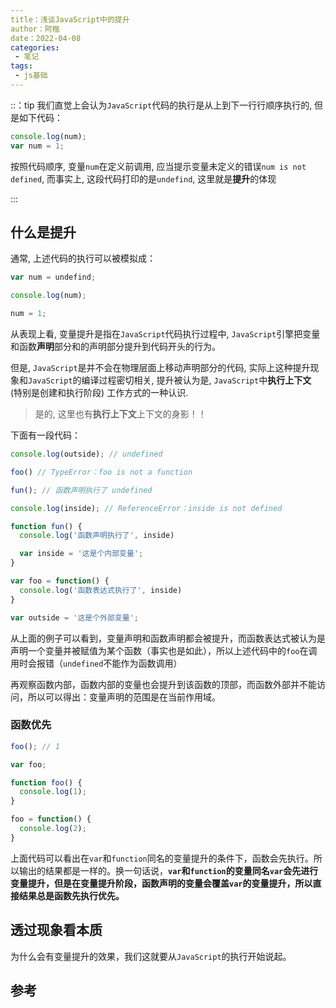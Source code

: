 ```yaml
---
title：浅谈JavaScript中的提升
author：阿楷
date：2022-04-08
categories:
 - 笔记
tags:
 - js基础
---
```


::：tip
我们直觉上会认为`JavaScript`代码的执行是从上到下一行行顺序执行的, 但是如下代码：

``` js
console.log(num);
var num = 1;
```
按照代码顺序, 变量`num`在定义前调用, 应当提示变量未定义的错误`num is not defined`, 而事实上, 这段代码打印的是`undefind`, 这里就是**提升**的体现

:::

## 什么是提升
通常, 上述代码的执行可以被模拟成：
``` js
var num = undefind;

console.log(num);

num = 1;
```

从表现上看, 变量提升是指在`JavaScript`代码执行过程中, `JavaScript`引擎把变量和函数**声明**部分和的声明部分提升到代码开头的行为。

但是, `JavaScript`是并不会在物理层面上移动声明部分的代码, 实际上这种提升现象和`JavaScript`的编译过程密切相关, 提升被认为是,  `JavaScript`中**执行上下文** (特别是创建和执行阶段) 工作方式的一种认识. 

> 是的,  这里也有**执行上下文**上下文的身影！！

下面有一段代码：
``` js
console.log(outside); // undefined

foo() // TypeError：foo is not a function

fun(); // 函数声明执行了 undefined

console.log(inside); // ReferenceError：inside is not defined

function fun() {
  console.log('函数声明执行了', inside)

  var inside = '这是个内部变量';
}

var foo = function() {
  console.log('函数表达式执行了', inside)
}

var outside = '这是个外部变量';
```
从上面的例子可以看到，变量声明和函数声明都会被提升，而函数表达式被认为是声明一个变量并被赋值为某个函数（事实也是如此），所以上述代码中的`foo`在调用时会报错（`undefined`不能作为函数调用）

再观察函数内部，函数内部的变量也会提升到该函数的顶部，而函数外部并不能访问，所以可以得出：变量声明的范围是在当前作用域。

### 函数优先

``` js
foo(); // 1

var foo;

function foo() {
  console.log(1);
}

foo = function() {
  console.log(2);
}

```

上面代码可以看出在`var`和`function`同名的变量提升的条件下，函数会先执行。所以输出的结果都是一样的。换一句话说，**`var`和`function`的变量同名`var`会先进行变量提升，但是在变量提升阶段，函数声明的变量会覆盖`var`的变量提升，所以直接结果总是函数先执行优先。**

## 透过现象看本质

为什么会有变量提升的效果，我们这就要从`JavaScript`的执行开始说起。

### 

## 参考